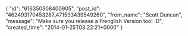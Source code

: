  {
   "id": "616350308400905",
   "post_id": "462493170453287_471533439549260",
   "from_name": "Scott Duncan",
   "message": "Make sure you release a Frenglish Version too! :D",
   "created_time": "2014-01-25T03:22:21+0000"
 }
